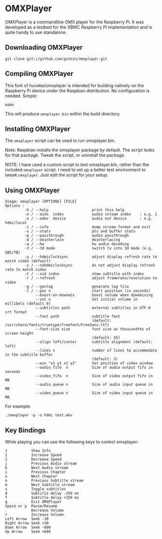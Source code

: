 OMXPlayer
=========

OMXPlayer is a commandline OMX player for the Raspberry Pi. It was developed as
a testbed for the XBMC Raspberry PI implementation and is quite handy to use
standalone. 

Downloading OMXPlayer
---------------------

    git clone git://github.com/gstein/omxplayer.git

Compiling OMXPlayer
-------------------

This fork of huceke/omxplayer is intended for building natively on
the Raspberry Pi device under the Raspbian distribution. No
configuration is needed. Simple:

    make

This will produce `omxplayer.bin` within the build directory.

Installing OMXPlayer
--------------------

The `omxplayer` script can be used to run omxplayer.bin.

Note: Raspbian installs the omxplayer package by default. The script
looks for that package. Tweak the script, or uninstall the package.

NOTE: I have used a custom script to test omxplayer.bin, rather than
the included `omxplayer` script. I need to set up a better test
environment to tweak `omxplayer`. Just edit the script for your setup.

Using OMXPlayer
---------------

    Usage: omxplayer [OPTIONS] [FILE]
    Options :
             -h / --help                    print this help
             -n / --aidx  index             audio stream index    : e.g. 1
             -o / --adev  device            audio out device      : e.g. hdmi/local
             -i / --info                    dump stream format and exit
             -s / --stats                   pts and buffer stats
             -p / --passthrough             audio passthrough
             -d / --deinterlace             deinterlacing
             -w / --hw                      hw audio decoding
             -3 / --3d mode                 switch tv into 3d mode (e.g. SBS/TB)
             -y / --hdmiclocksync           adjust display refresh rate to match video (default)
             -z / --nohdmiclocksync         do not adjust display refresh rate to match video
             -t / --sid index               show subtitle with index
             -r / --refresh                 adjust framerate/resolution to video
             -g / --genlog                  generate log file
             -l / --pos n                   start position (in seconds)
                  --boost-on-downmix        boost volume when downmixing
                  --vol n                   Set initial volume in millibels (default 0)
                  --subtitles path          external subtitles in UTF-8 srt format
                  --font path               subtitle font
                                            (default: /usr/share/fonts/truetype/freefont/FreeSans.ttf)
                  --font-size size          font size as thousandths of screen height
                                            (default: 55)
                  --align left/center       subtitle alignment (default: left)
                  --lines n                 number of lines to accommodate in the subtitle buffer
                                            (default: 3)
                  --win "x1 y1 x2 y2"       Set position of video window
                  --audio_fifo  n           Size of audio output fifo in seconds
                  --video_fifo  n           Size of video output fifo in MB
                  --audio_queue n           Size of audio input queue in MB
                  --video_queue n           Size of video input queue in MB

For example:

    ./omxplayer -p -o hdmi test.mkv

Key Bindings
------------

While playing you can use the following keys to control omxplayer:

    z			Show Info
    1			Increase Speed
    2			Decrease Speed
    j			Previous Audio stream
    k			Next Audio stream
    i			Previous Chapter
    o			Next Chapter
    n			Previous Subtitle stream
    m			Next Subtitle stream
    s			Toggle subtitles
    d			Subtitle delay -250 ms
    f			Subtitle delay +250 ms
    q			Exit OMXPlayer
    Space or p	Pause/Resume
    -			Decrease Volume
    +			Increase Volume
    Left Arrow	Seek -30
    Right Arrow	Seek +30
    Down Arrow	Seek -600
    Up Arrow	Seek +600
